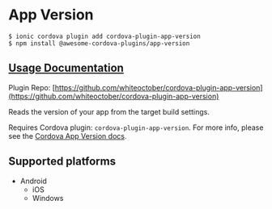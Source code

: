 # App Version

```
$ ionic cordova plugin add cordova-plugin-app-version
$ npm install @awesome-cordova-plugins/app-version
```

## [Usage Documentation](https://danielsogl.gitbook.io/awesome-cordova-plugins/plugins/app-version/)

Plugin Repo: [https://github.com/whiteoctober/cordova-plugin-app-version](https://github.com/whiteoctober/cordova-plugin-app-version)

Reads the version of your app from the target build settings.

Requires Cordova plugin: `cordova-plugin-app-version`. For more info, please see the [Cordova App Version docs](https://github.com/whiteoctober/cordova-plugin-app-version).

## Supported platforms

- Android
  - iOS
  - Windows
  


